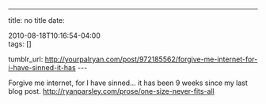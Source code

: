 ---
title: no title
date:

 2010-08-18T10:16:54-04:00  
tags:  []

tumblr_url:
http://yourpalryan.com/post/972185562/forgive-me-internet-for-i-have-sinned-it-has
\-\--

Forgive me internet, for I have sinned... it has been 9 weeks since my
last blog post. <http://ryanparsley.com/prose/one-size-never-fits-all>
